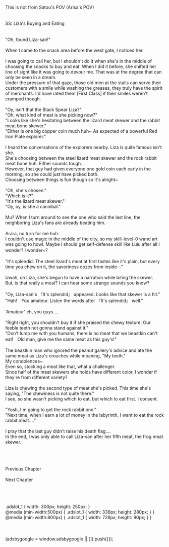 <br/>
This is not from Satou's POV (Arisa's POV)<br/>
<br/>
<br/>
SS: Liza's Buying and Eating<br/>
<br/>
 <br/>
"Oh, found Liza-san!"<br/>
<br/>
When I came to the snack area before the west gate, I noticed her.<br/>
<br/>
I was going to call her, but I shouldn't do it when she's in the middle of choosing the snacks to buy and eat. When I did it before, she shifted her line of sight like it was going to devour me. That was at the degree that can only be seen in a dream.<br/>
Under the pressure of that gaze, those old men at the stalls can serve their customers with a smile while washing the greases, they truly have the spirit of merchants. I'd have rated them [First Class] if their smiles weren't cramped though.<br/>
<br/>
"Oy, isn't that the Black Spear Liza?"<br/>
"Oh, what kind of meat is she picking now?"<br/>
"Looks like she's hesitating between the lizard meat skewer and the rabbit meat bone skewer."<br/>
"Either is one big copper coin much huh~ As expected of a powerful Red Iron Plate explorer."<br/>
<br/>
I heard the conversations of the explorers nearby. Liza is quite famous isn't she.<br/>
She's choosing between the steel lizard meat skewer and the rock rabbit meat bone huh. Either sounds tough.<br/>
However, that guy had given everyone one gold coin each early in the morning, so she could just have picked both.<br/>
Choosing between things is fun though so it's alright~<br/>
<br/>
"Oh, she's chosen."<br/>
"Which is it?"<br/>
"It's the lizard meat skewer."<br/>
"Oy, oy, is she a cannibal."<br/>
<br/>
Mu? When I turn around to see the one who said the last line, the neighboring Liza's fans are already beating him.<br/>
<br/>
Arara, no turn for me huh.<br/>
I couldn't use magic in the middle of the city, so my skill-level-0 wand art was going to howl. Maybe I should get self-defense skill like Lulu after all I wonder? I wonder~?　<br/>
<br/>
"It's splendid. The steel lizard's meat at first tastes like it's plain, but every time you chew on it, the savoriness oozes from inside--"<br/>
<br/>
Uwah, oh Liza, she's begun to have a narration while biting the skewer.<br/>
But, is that really a meat? I can hear some strange sounds you know?<br/>
<br/>
"Oy, Liza-san's 『It's splendid』 appeared. Looks like that skewer is a hit."<br/>
"Hah!　You amateur. Listen the words after 『It's splendid』 well."<br/>
<br/>
'Amateur' eh, you guys....<br/>
<br/>
"Right right, you shouldn't buy it if she praised the chewy texture. Our feeble teeth not gonna stand against it."<br/>
"Don't lump me with you humans, there is no meat that we beastkin can't eat!　Old man, give me the same meat as this guy's!"<br/>
<br/>
The beastkin man who ignored the peanut gallery's advice and ate the same meat as Liza's crouches while moaning, "My teeth."<br/>
My condolences~<br/>
Even so, stocking a meat like that, what a challenger.<br/>
Since half of the meat skewers she holds have different color, I wonder if they're from different variety?<br/>
<br/>
Liza is chewing the second type of meat she's picked. This time she's saying, "The chewiness is not quite there."<br/>
I see, so she wasn't picking which to eat, but which to eat first. I consent.<br/>
<br/>
"Yosh, I'm going to get the rock rabbit one."<br/>
"Next time, when I earn a lot of money in the labyrinth, I want to eat the rock rabbit meat...."<br/>
<br/>
I pray that the last guy didn't raise his death flag....<br/>
In the end, I was only able to call Liza-san after her fifth meat, the frog meat skewer.<br/>
<br/>
<br/>
<br/>
<br/>
Previous Chapter<br/>
<br/>
Next Chapter <br/>
<br/>
<br/>
<br/>
<br/>
.adslot_1 { width: 300px; height: 250px; }<br/>
@media (min-width:500px) { .adslot_1 { width: 336px; height: 280px; } }<br/>
@media (min-width:800px) { .adslot_1 { width: 728px; height: 90px; } }<br/>
<br/>
<br/>
<br/>
(adsbygoogle = window.adsbygoogle || []).push({});<br/>
<br/>
<br/>
<br/>
<br/>
